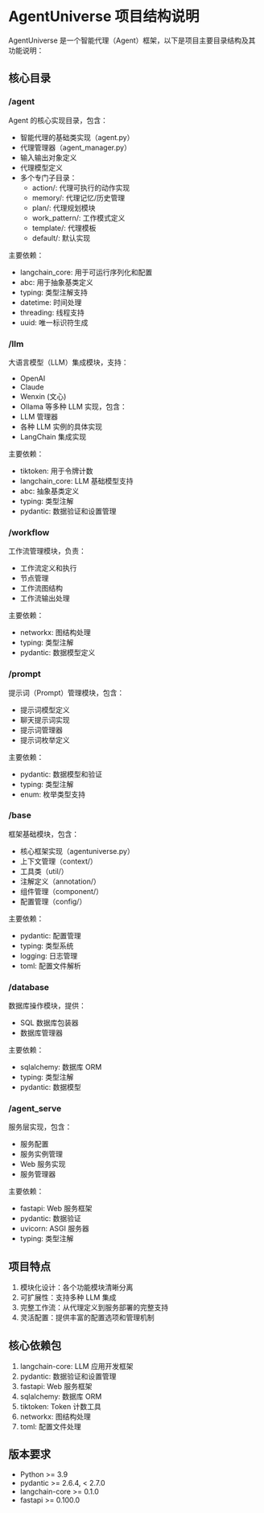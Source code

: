 # AgentUniverse 项目结构说明

AgentUniverse 是一个智能代理（Agent）框架，以下是项目主要目录结构及其功能说明：

## 核心目录

### /agent
Agent 的核心实现目录，包含：
- 智能代理的基础类实现（agent.py）
- 代理管理器（agent_manager.py）
- 输入输出对象定义
- 代理模型定义
- 多个专门子目录：
  - action/: 代理可执行的动作实现
  - memory/: 代理记忆/历史管理
  - plan/: 代理规划模块
  - work_pattern/: 工作模式定义
  - template/: 代理模板
  - default/: 默认实现

主要依赖：
- langchain_core: 用于可运行序列化和配置
- abc: 用于抽象基类定义
- typing: 类型注解支持
- datetime: 时间处理
- threading: 线程支持
- uuid: 唯一标识符生成

### /llm
大语言模型（LLM）集成模块，支持：
- OpenAI
- Claude
- Wenxin (文心)
- Ollama
等多种 LLM 实现，包含：
- LLM 管理器
- 各种 LLM 实例的具体实现
- LangChain 集成实现

主要依赖：
- tiktoken: 用于令牌计数
- langchain_core: LLM 基础模型支持
- abc: 抽象基类定义
- typing: 类型注解
- pydantic: 数据验证和设置管理

### /workflow
工作流管理模块，负责：
- 工作流定义和执行
- 节点管理
- 工作流图结构
- 工作流输出处理

主要依赖：
- networkx: 图结构处理
- typing: 类型注解
- pydantic: 数据模型定义

### /prompt
提示词（Prompt）管理模块，包含：
- 提示词模型定义
- 聊天提示词实现
- 提示词管理器
- 提示词枚举定义

主要依赖：
- pydantic: 数据模型和验证
- typing: 类型注解
- enum: 枚举类型支持

### /base
框架基础模块，包含：
- 核心框架实现（agentuniverse.py）
- 上下文管理（context/）
- 工具类（util/）
- 注解定义（annotation/）
- 组件管理（component/）
- 配置管理（config/）

主要依赖：
- pydantic: 配置管理
- typing: 类型系统
- logging: 日志管理
- toml: 配置文件解析

### /database
数据库操作模块，提供：
- SQL 数据库包装器
- 数据库管理器

主要依赖：
- sqlalchemy: 数据库 ORM
- typing: 类型注解
- pydantic: 数据模型

### /agent_serve
服务层实现，包含：
- 服务配置
- 服务实例管理
- Web 服务实现
- 服务管理器

主要依赖：
- fastapi: Web 服务框架
- pydantic: 数据验证
- uvicorn: ASGI 服务器
- typing: 类型注解

## 项目特点
1. 模块化设计：各个功能模块清晰分离
2. 可扩展性：支持多种 LLM 集成
3. 完整工作流：从代理定义到服务部署的完整支持
4. 灵活配置：提供丰富的配置选项和管理机制

## 核心依赖包
1. langchain-core: LLM 应用开发框架
2. pydantic: 数据验证和设置管理
3. fastapi: Web 服务框架
4. sqlalchemy: 数据库 ORM
5. tiktoken: Token 计数工具
6. networkx: 图结构处理
7. toml: 配置文件处理

## 版本要求
- Python >= 3.9
- pydantic >= 2.6.4, < 2.7.0
- langchain-core >= 0.1.0
- fastapi >= 0.100.0
